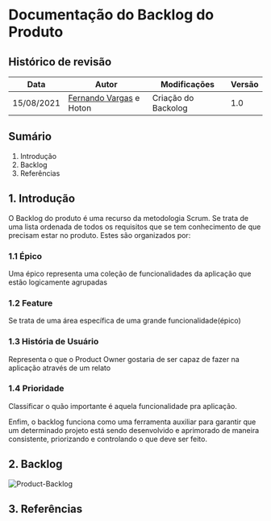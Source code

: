 # Documentação do Backlog do Produto

## Histórico de revisão

| Data       | Autor                                        | Modificações                      | Versão |
| ---------- | -------------------------------------------- | --------------------------------- | ------ |
| 15/08/2021 | [Fernando Vargas](https://github.com/SFernandoS) e Hoton | Criação do Backolog | 1.0    |

## Sumário

1. Introdução
2. Backlog
3. Referências

## 1. Introdução
<!-- O que é backlog de produto -->
O Backlog do produto é uma recurso da metodologia Scrum. Se trata de uma lista ordenada de todos os requisitos que se tem conhecimento de que precisam estar no produto. Estes são organizados por:

### 1.1 Épico

Uma épico representa uma coleção de funcionalidades da aplicação que estão logicamente agrupadas

### 1.2 Feature

Se trata de uma área específica de uma grande funcionalidade(épico)

### 1.3 História de Usuário

Representa o que o Product Owner gostaria de ser capaz de fazer na aplicação através de um relato

### 1.4 Prioridade

Classificar o quão importante é aquela funcionalidade pra aplicação.

Enfim, o backlog funciona como uma ferramenta auxiliar para garantir que um determinado projeto está sendo desenvolvido e aprimorado de maneira consistente, priorizando e controlando o que deve ser feito.

## 2. Backlog

![Product-Backlog](https://user-images.githubusercontent.com/54643557/129494521-b5026e12-86de-477f-a95e-6916170274a0.png)

## 3. Referências

[^1]: Camargo, Robson. Backlog: aprenda o que é e como compatibilizar com o fluxo de trabalho. Robson Camargo, 04/12/2019 . Disponível em: <https://robsoncamargo.com.br/blog/Backlog-o-que-e-e-como-pode-ajudar-em-seus-projetos>. Acesso em: 15 de agosto de 2021.

[^2]: PRODUCT BACKLOG. Desenvolvimento Ágill, 2014. Disponível em: <https://www.desenvolvimentoagil.com.br/scrum/product_backlog>. Acesso em: 15 de agosto de 2021.
